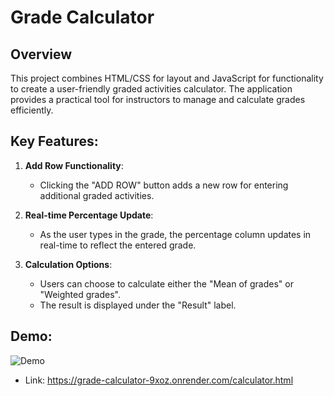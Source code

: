 # Grade Calculator
## Overview

This project combines HTML/CSS for layout and JavaScript for functionality to create a user-friendly graded activities calculator. The application provides a practical tool for instructors to manage and calculate grades efficiently.

## Key Features:

1.  **Add Row Functionality**:
    
    -   Clicking the "ADD ROW" button adds a new row for entering additional graded activities.
2.  **Real-time Percentage Update**:
    
    -   As the user types in the grade, the percentage column updates in real-time to reflect the entered grade.
3.  **Calculation Options**:
    
    -   Users can choose to calculate either the "Mean of grades" or "Weighted grades".
    -   The result is displayed under the "Result" label.

## Demo:
![Demo](https://i.imgur.com/MeAbBi2.png)

- Link: https://grade-calculator-9xoz.onrender.com/calculator.html
